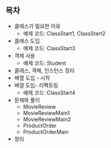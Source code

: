 ## 목차
- 클래스가 필요한 이유
  - 예제 코드: ClassStart1, ClassStart2
- 클래스 도입
  - 예제 코드: ClassStart3 
- 객체 사용
  - 예제 코드: Student
- 클래스, 객체, 인스턴스 정리
- 배열 도입 - 시작
- 배열 도입- 리팩토링
  - 예제 코드: ClassStart4
- 문제와 풀이
  - MovieReview
  - MovieReviewMain1
  - MovieReviewMain2
  - ProductOrder
  - ProductOrderMain
- 정리

